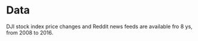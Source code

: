 # Data

DJI stock index price changes and Reddit news feeds are available fro 8 ys, from 2008 to 2016.
